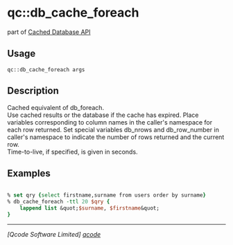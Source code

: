 qc::db_cache_foreach
====================

part of [Cached Database API](../)

Usage
-----
`qc::db_cache_foreach args`

Description
-----------
Cached equivalent of <proc>db_foreach</proc>.<br> 
    Use cached results or the database if the cache has expired.
    Place variables corresponding to column names in the caller's namespace for each row returned.
    Set special variables db_nrows and db_row_number in caller's namespace to
    indicate the number of rows returned and the current row.<br>
    Time-to-live, if specified, is given in seconds.

Examples
--------
```tcl

% set qry {select firstname,surname from users order by surname} 
% db_cache_foreach -ttl 20 $qry {
    lappend list &quot;$surname, $firstname&quot;
}

```

----------------------------------
*[Qcode Software Limited] [qcode]*

[qcode]: www.qcode.co.uk "Qcode Software"